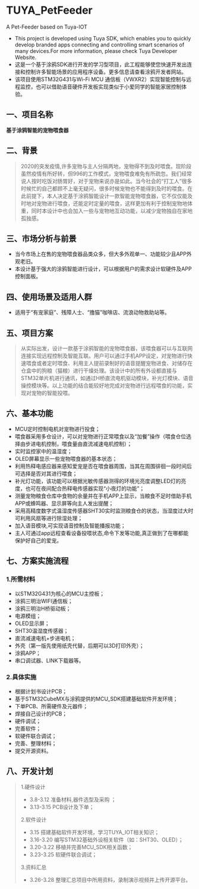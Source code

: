 # TUYA_PetFeeder
A Pet-Feeder based on Tuya-IOT
- This project is developed using Tuya SDK, which enables you to quickly develop branded apps connecting and controlling smart scenarios of many devices.For more information, please check Tuya Developer Website.
- 这是一个基于涂鸦SDK进行开发的学习型项目，此工程能够使您快速开发出连接和控制许多智能场景的应用程序设备。更多信息请查看涂鸦开发者网站。
- 该项目使用STM32G431与Wi-Fi MCU 通信板（VWXR2）实现智能控制与远程监控，也可以借助语音硬件开发板实现类似于小爱同学的智能家居控制体验。
## 一、项目名称
**基于涂鸦智能的宠物喂食器**
## 二、背景
> 2020的突发疫情,许多宠物与主人分隔两地，宠物得不到及时喂食。现阶段虽然疫情有所好转，但996的工作模式，宠物喂食难免有所疏忽。我们经常说人按时吃饭对肠胃好，对于宠物来说亦是如此。当今社会的“打工人”很多时候忙的自己都顾不上毫无疑问，很多时候宠物也不能得到及时的喂食。在此前提下，本人决定基于涂鸦智能设计一款智能宠物喂食器，它不仅仅能及时地对宠物进行喂食，还能定时定量的喂食，这样更加有利于控制宠物地体重，同时本设计中也会加入一些与宠物地互动功能，以减少宠物独自在家地孤独感。
## 三、市场分析与前景
- 当今市场上在售的宠物喂食器品类众多，但大多外观单一、功能较少且APP外观老旧。
- 本设计基于强大的涂鸦智能进行设计，可以根据用户的需求设计软硬件及APP控制面板。
## 四、使用场景及适用人群
- 适用于“有宠家庭”、残障人士、“撸猫”咖啡店、流浪动物救助站等。
## 五、项目方案
>   从实际出发，设计一款基于涂鸦智能的宠物喂食器，该喂食器可以与互联网连接实现远程控制及智能互联。用户可以通过手机APP设定，对宠物进行快速喂食或者定时喂食、利用主人提前录制好的语音提醒宠物进食、对储存在仓盒中的狗粮（猫粮）进行干燥处理。该设计中的所有外设都直接与STM32单片机进行通讯，如通过H桥直流电机驱动模块，补光灯模块、语音操控模块等。以上功能的结合能较好地完成对宠物进行远程喂食的功能，实现对宠物的智能投喂。
## 六、基本功能
- MCU定时控制电机对宠物进行投食；
- 喂食器采用多仓设计，可以对宠物进行正常喂食以及“加餐”操作（喂食仓位选择由步进电机控制，喂食量由直流减速电机控制）；
- 实时监控家中的温湿度；
- OLED屏幕显示一些宠物喂食器的基本状态；
- 利用热释电感应器来感知爱宠是否在喂食器周围，当其在周围徘徊一段时间后可选择是否对其进行喂食；
- 补光灯功能，该功能可以根据光敏传感器测得的环境光亮度调整LED灯的亮度，也可在夜间配合热释电传感器实现“小夜灯的功能”；
- 测量宠物粮食仓库中食物的余量并在手机APP上显示，当粮食不足时借助手机APP或蜂鸣器、显示屏等向主人发出提醒；
- 采用高精度数字式温湿度传感器SHT30实时监测粮食仓的状态，当湿度过大时可利用风扇等进行除湿处理；
- 加入语音模块,可实现语音控制及智能播报功能；
- 主人可通过app远程查看设备投喂状态,命令下发等功能,真正做到了在哪都能保护好自己的爱宠。
## 七、方案实施流程
### 1.所需材料
- 以STM32G431为核心的MCU主控板；
- 涂鸦三明治WIFI通信板；
- 涂鸦三明治H桥驱动板；
- 电源模组；
- OLED显示屏；
- SHT30温湿度传感器；
- 直流减速电机+步进电机；
- 外壳（第一版先使用纸壳代替，后期可以3D打印外壳）；
- 涂鸦APP；
- 串口调试器、LINK下载器等。
### 2.具体实施
- 根据计划书设计PCB；
- 基于STM32CubeMX与涂鸦提供的MCU_SDK搭建基础软件开发环境；
- 下单PCB、所需硬件及元器件；
- 焊接自己设计的PCB；
- 硬件调试；
- 完善软件；
- 软硬件联合调试；
- 完善、整理材料；
- 提交开源资料。
## 八、开发计划
> 1.硬件设计
>- 3.8-3.12 准备材料,器件选型及采购 ；
>- 3.13-3.15 PCB设计及下单；
>
> 2.软件设计
>- 3.15 搭建基础软件开发环境，学习TUYA_IOT相关知识；
>- 3.16-3.20 编写STM32基础外设相关软件（如：SHT30、OLED）；
>- 3.20-3.22 移植并完善MCU_SDK相关函数；
>- 3.23-3.25 软硬件联合调试；  
>
> 3.资料汇总
>- 3.26-3.28 整理汇总项目中所用资料，录制演示视频并上传开源平台。
